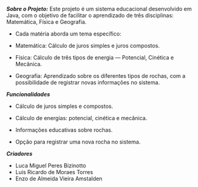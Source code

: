 ***Sobre o Projeto:***
Este projeto é um sistema educacional desenvolvido em Java, com o objetivo de facilitar o aprendizado de três disciplinas: Matemática, Física e Geografia.

- Cada matéria aborda um tema específico:

- Matemática: Cálculo de juros simples e juros compostos.

- Física: Cálculo de três tipos de energia — Potencial, Cinética e Mecânica.

- Geografia: Aprendizado sobre os diferentes tipos de rochas, com a possibilidade de registrar novas informações no sistema.

***Funcionalidades***
- Cálculo de juros simples e compostos.

- Cálculo de energias: potencial, cinética e mecânica.

- Informações educativas sobre rochas.

- Opção para registrar uma nova rocha no sistema.

***Criadores***
- Luca Miguel Peres Bizinotto
- Luis Ricardo de Moraes Torres
- Enzo de Almeida Vieira Amstalden





